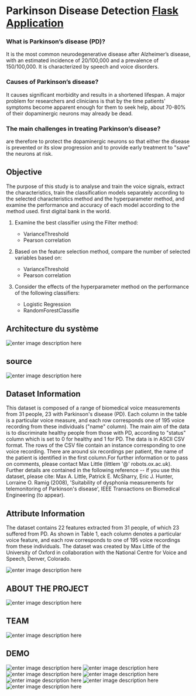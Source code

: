 # Parkinson Disease Detection [Flask Application]()

### What is Parkinson’s disease (PD)?
It is the most common neurodegenerative disease after Alzheimer’s disease, with an estimated incidence of 20/100,000 and a prevalence of 150/100,000. It is characterized by speech and voice disorders.
### Causes of Parkinson’s disease?
It causes significant morbidity and results in a shortened lifespan. A major problem for researchers and clinicians is that by the time patients' symptoms become apparent enough for them to seek help, about 70-80% of their dopaminergic neurons may already be dead.
### The main challenges in treating Parkinson’s disease?
are therefore to protect the dopaminergic neurons so that either the disease is prevented or its slow progression and to provide early treatment to "save" the neurons at risk.
## Objective
The purpose of this study is to analyse and train the voice signals, extract the characteristics, train the classification models separately according to the selected characteristics method and the hyperparameter method, and examine the performance and accuracy of each model according to the method used. first digital bank in the world.
1. Examine the best classifier using the Filter method:
   * VarianceThreshold
   * Pearson correlation


2. Based on the feature selection method, compare the number of selected variables based on:
   * VarianceThreshold
   * Pearson correlation


3. Consider the effects of the hyperparameter method on the performance of the following classifiers:
   * Logistic Regression
   * RandomForestClassifie


## Architecture du système
 ![enter image description here](/static/assets/img/4.jpeg)

## source
 ![enter image description here](/static/assets/img/source.png)

## Dataset Information
This dataset is composed of a range of biomedical voice measurements from 31 people, 23 with Parkinson's disease (PD). Each column in the table is a particular voice measure, and each row corresponds one of 195 voice recording from these individuals ("name" column). The main aim of the data is to discriminate healthy people from those with PD, according to "status" column which is set to 0 for healthy and 1 for PD. The data is in ASCII CSV format. The rows of the CSV file contain an instance corresponding to one voice recording. There are around six recordings per patient, the name of the patient is identified in the first column.For further information or to pass on comments, please contact Max Little (littlem '@' robots.ox.ac.uk). Further details are contained in the following reference -- if you use this dataset, please cite: Max A. Little, Patrick E. McSharry, Eric J. Hunter, Lorraine O. Ramig (2008), 'Suitability of dysphonia measurements for telemonitoring of Parkinson's disease', IEEE Transactions on Biomedical Engineering (to appear).

## Attribute Information
The dataset contains 22 features extracted from 31 people, of which 23 suffered from PD. As shown in Table 1, each column denotes a particular voice feature, and each row corresponds to one of 195 voice recordings from these individuals. The dataset was created by Max Little of the University of Oxford in collaboration with the National Centre for Voice and Speech, Denver, Colorado.

 ![enter image description here](/static/assets/img/3.png)

## ABOUT THE PROJECT
 ![enter image description here](/static/assets/img/about.png)

## TEAM
 ![enter image description here](/static/assets/img/demo/3.png)

## DEMO
 ![enter image description here](/static/assets/img/demo/1.png)
 ![enter image description here](/static/assets/img/demo/2.png)
 ![enter image description here](/static/assets/img/demo/4.png)
 ![enter image description here](/static/assets/img/demo/5.png)
 ![enter image description here](/static/assets/img/demo/6.png)
 ![enter image description here](/static/assets/img/demo/7.png)
 ![enter image description here](/static/assets/img/demo/8.png)

